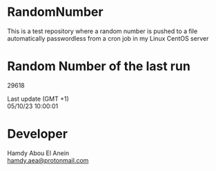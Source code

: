 # RandomNumber    
This is a test repository where a random number is pushed to a file automatically passwordless from a cron job in my Linux CentOS server    
# Random Number of the last run   
29618
      
Last update (GMT +1)    
05/10/23 10:00:01
# Developer    
Hamdy Abou El Anein   
hamdy.aea@protonmail.com
